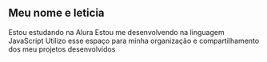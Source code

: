 ## Meu nome e leticia
Estou estudando na Alura
Estou me desenvolvendo na linguagem JavaScript
Utilizo esse espaço para minha organização e compartilhamento dos meu projetos desenvolvidos




<!--
**0001118915343/0001118915343** is a ✨ _special_ ✨ repository because its `README.md` (this file) appears on your GitHub profile.

Here are some ideas to get you started:

- 🔭 I’m currently working on ...
- 🌱 I’m currently learning ...
- 👯 I’m looking to collaborate on ...
- 🤔 I’m looking for help with ...
- 💬 Ask me about ...
- 📫 How to reach me: ...
- 😄 Pronouns: ...
- ⚡ Fun fact: ...
-->
